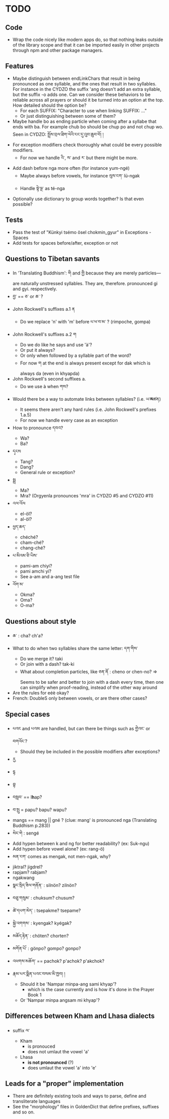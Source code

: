 # TODO

## Code
* Wrap the code nicely like modern apps do, so that nothing leaks outside
  of the library scope and that it can be imported easily in other projects
  through npm and other package managers.

## Features
* Maybe distinguish between endLinkChars that result in being pronounced as
  one syllable, and the ones that result in two syllables. For instance in the
  CYDZO the suffix 'ang doesn't add an extra syllable, but the suffix -o adds
  one. Can we consider these behaviors to be reliable across all prayers or
  should it be turned into an option at the top.
  How detailed should the option be?
    * For each SUFFIX: "Character to use when linking SUFFIX: ..."
    * Or just distinguishing between some of them?
* Maybe handle bo as ending particle when coming after a syllabe that ends
  with ba. For example chub bo should be chup po and not chup wo.
  Seen in CYDZO:
    སྤྲོས་བྲལ་ཐིག་ལེའི་ངང་དུ་འུབ་ཆུབ་བོ། །
* For exception modifiers check thoroughly what could be every possible modifiers.
  * For now we handle འི་, ས་ and ར་ but there might be more.
* Add dash before nga more often (for instance yum-ngé)
  * Maybe always before vowels, for instance ལུས་ངག་ lü-ngak
  * Handle སྟེ་ལྔ་ as té-nga
* Optionally use dictionary to group words together? Is that even possible?

## Tests
* Pass the test of "Künkyi tsémo ösel chokmin_gyur" in Exceptions - Spaces
* Add tests for spaces before/after, exception or not

## Questions to Tibetan savants
* In 'Translating Buddhism':
  གི and གྱི because they are merely particles—are naturally unstressed syllables.
  They are, therefore. pronounced gi and gyi. respectively.
* བྱ་ == ཅ་ or ཆ་ ?
* John Rockwell's suffixes a.1 ན
  * Do we replace 'n' with 'm' before པ་ཕ་བ་མ་ ? (rimpoche, gompa)
* John Rockwell's suffixes a.2 ག
  * Do we do like he says and use 'à'?
  * Or put it always?
  * Or only when followed by a syllable part of the word?
  * For now ག at the end is always present except for dak which is always da (even in khyapda)
* John Rockwell's second suffixes a.
  * Do we use à when གས?
* Would there be a way to automate links between syllables? (i.e. ཡ་**མ**ཚན)
  * It seems there aren't any hard rules (i.e. John Rockwell's prefixes 1.a.5)
  * For now we handle every case as an exception
* How to pronounce དབའ?
  * Wa?
  * Ba?
* དྭངས
  * Tang?
  * Dang?
  * General rule or exception?
* སྨྲ
  * Ma?
  * Mra? (Orgyenla pronounces 'mra' in CYDZO #5 and CYDZO #11)
* འལ་འོལ
  * el-öl?
  * al-öl?
* ཕྱད་ཆད་
  * chéché?
  * cham-ché?
  * chang-ché?
* པ་མིའམ་ཅི་ཡིས་
  * pami-am chiyi?
  * pami amchi yi?
  * See a-am and a-ang test file
* འོག་མ་
  * Okma?
  * Oma?
  * O-ma?

## Questions about style
* ཆ་ : cha? ch'a?
* What to do when two syllables share the same letter: དག་གིས་
  * Do we merge it? taki
  * Or join with a dash? tak-ki
  * What about completion particles, like ཅན་ནོ : cheno or chen-no?
  => Seems to be safer and better to join with a dash every time,
     then one can simplify when proof-reading, instead of the other way around
* Are the rules for eéè okay?
* French: DoubleS only between vowels, or are there other cases?

## Special cases
* པའང and པའམ are handled, but can there be things such as གྱེའང་ or བགའོང་?
  * Should they be included in the possible modifiers after exceptions?
* རྱ
* དྷ
* བྷ
* བསླབ་ == l**h**ap?
* བ་སྤུ = papu? bapu? wapu?
* mangs == mang || gné ? (clue: mang' is pronounced nga (Translating Buddhism p.283))
* སེང་གེ : sengé
* Add hypen between k and ng for better readability? (ex: Suk-ngu)
* Add hypen before vowel alone? (ex: rang-ö)
* མན་ངག་ comes as mengak, not men-ngak, why?
* jiktral? jigdrel?
* rapjam? rabjam?
* ngakwang
* སྣང་སྲིད་ཟིལ་གནོན་ : silnön? zilnön?
* བཅུ་གསུམ་ : chuksum? chusum?
* ཚེ་དཔག་མེད་ : tsepakme? tsepame?
* སྐྱེ་འགགས་ : kyengak? kyégak?
* མཆོད་རྟེན་ : chöten? chorten?
* མགོན་པོ་ : gönpo? gompo? gonpo?
* འཕགས་མཆོག་ == pachok? p'achok? p'akchok?
* རྣམ་པར་སྨིན་པའང་བསམ་མི་ཁྱབ། །
  * Should it be 'Nampar minpa-ang sami khyap'?
    * which is the case currently and is how it's done in the Prayer Book 1
  * Or 'Nampar minpa angsam mi khyap'?

## Differences between Kham and Lhasa dialects
* suffix ལ་
  * Kham
    * is pronouced
    * does not umlaut the vowel 'a'
  * Lhasa
    * **is not pronounced** (?)
    * does umlaut the vowel 'a' into 'e'

## Leads for a "proper" implementation
* There are definitely existing tools and ways to parse, define and transliterate languages
* See the "morphology" files in GoldenDict that define prefixes, suffixes and so on.